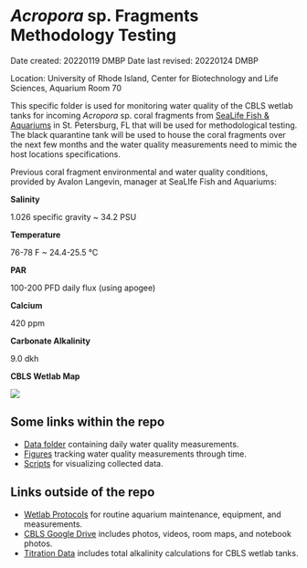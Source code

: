 
# *Acropora* sp. Fragments Methodology Testing 

Date created: 20220119 DMBP 
Date last revised: 20220124 DMBP

Location: University of Rhode Island, Center for Biotechnology and Life Sciences, Aquarium Room 70

This specific folder is used for monitoring water quality of the CBLS wetlab tanks for incoming *Acropora* sp. coral fragments from [SeaLife Fish & Aquariums](https://www.facebook.com/SeaLifeAquariums/) in St. Petersburg, FL that will be used for methodological testing. The black quarantine tank will be used to house the coral fragments over the next few months and the water quality measurements need to mimic the host locations specifications. 

Previous coral fragment environmental and water quality conditions, provided by Avalon Langevin, manager at SeaLIfe Fish and Aquariums:

**Salinity**

1.026 specific gravity ~ 34.2 PSU

**Temperature**

76-78 F ~ 24.4-25.5 °C

**PAR**

100-200 PFD daily flux (using apogee)

**Calcium**

420 ppm

**Carbonate Alkalinity**

9.0 dkh


**CBLS Wetlab Map**

![](https://raw.githubusercontent.com/Putnam-Lab/Lab_Management/master/images/CBLS_wetlab_map.jpg)

## **Some links within the repo**
- [Data folder](https://github.com/Putnam-Lab/Lab_Management/tree/master/Lab_Resources/CBLS_Aquarium_WQ_Tracking/Acropora_Sampling_Monitoring/data) containing daily water quality measurements.
- [Figures](https://github.com/Putnam-Lab/Lab_Management/tree/master/Lab_Resources/CBLS_Aquarium_WQ_Tracking/Acropora_Sampling_Monitoring/figures) tracking water quality measurements through time. 
- [Scripts](https://github.com/Putnam-Lab/Lab_Management/tree/master/Lab_Resources/CBLS_Aquarium_WQ_Tracking/Acropora_Sampling_Monitoring/scripts) for visualizing collected data.

## **Links outside of the repo**

- [Wetlab Protocols](https://github.com/Putnam-Lab/Lab_Management/tree/master/Lab_Resources/CBLS_Wetlab_Protocols) for routine aquarium maintenance, equipment, and measurements. 
- [CBLS Google Drive](https://drive.google.com/drive/u/0/folders/1ocYxPYi3edLmXBJPu962fU0PFoS6fVF6) includes photos, videos, room maps, and notebook photos.
- [Titration Data](https://github.com/Putnam-Lab/Titrator/tree/main/Data/BlueTank_Titrations) includes total alkalinity calculations for CBLS wetlab tanks.

